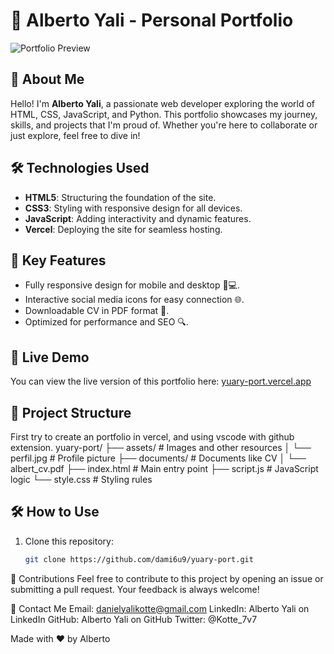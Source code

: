 # 🚀 Alberto Yali - Personal Portfolio

![Portfolio Preview](https://via.placeholder.com/800x400) <!-- Reemplaza esta URL con una captura de pantalla real de tu sitio -->

## 📌 About Me
Hello! I'm **Alberto Yali**, a passionate web developer exploring the world of HTML, CSS, JavaScript, and Python. This portfolio showcases my journey, skills, and projects that I'm proud of. Whether you're here to collaborate or just explore, feel free to dive in!

## 🛠️ Technologies Used
- **HTML5**: Structuring the foundation of the site.
- **CSS3**: Styling with responsive design for all devices.
- **JavaScript**: Adding interactivity and dynamic features.
- **Vercel**: Deploying the site for seamless hosting.

## 🌟 Key Features
- Fully responsive design for mobile and desktop 📱💻.
- Interactive social media icons for easy connection 🌐.
- Downloadable CV in PDF format 📄.
- Optimized for performance and SEO 🔍.

## 🚀 Live Demo
You can view the live version of this portfolio here: [yuary-port.vercel.app](https://yuary-port.vercel.app)

## 📂 Project Structure
First try to create an portfolio in vercel, and using vscode with github extension.
yuary-port/
├── assets/ # Images and other resources
│ └── perfil.jpg # Profile picture
├── documents/ # Documents like CV
│ └── albert_cv.pdf
├── index.html # Main entry point
├── script.js # JavaScript logic
└── style.css # Styling rules

## 🛠️ How to Use
1. Clone this repository:
   ```bash
   git clone https://github.com/dami6u9/yuary-port.git

🤝 Contributions
Feel free to contribute to this project by opening an issue or submitting a pull request. Your feedback is always welcome!

📧 Contact Me
Email: danielyalikotte@gmail.com
LinkedIn: Alberto Yali on LinkedIn
GitHub: Alberto Yali on GitHub
Twitter: @Kotte_7v7

Made with ❤️ by Alberto
